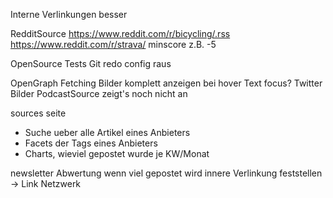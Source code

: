 Interne Verlinkungen besser

RedditSource
  https://www.reddit.com/r/bicycling/.rss
  https://www.reddit.com/r/strava/
  minscore z.B. -5

OpenSource
  Tests
  Git redo
  config raus

OpenGraph Fetching
  Bilder komplett anzeigen bei hover Text focus?
  Twitter Bilder
  PodcastSource zeigt's noch nicht an

sources seite
  * Suche ueber alle Artikel eines Anbieters
  * Facets der Tags eines Anbieters
  * Charts, wieviel gepostet wurde je KW/Monat

newsletter
Abwertung wenn viel gepostet wird
innere Verlinkung feststellen -> Link Netzwerk
